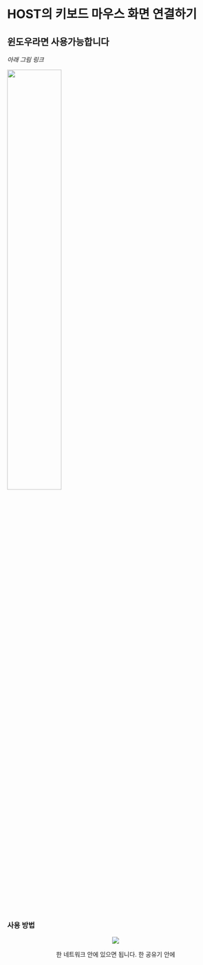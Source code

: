 # HOST의 키보드 마우스 화면 연결하기
## 윈도우라면 사용가능합니다
<div>
  <p><em>아래 그림 링크</em></p>
  <a href="https://www.microsoft.com/en-us/download/details.aspx?id=35460">
    <img width="50%;" src="https://img-prod-cms-rt-microsoft-com.akamaized.net/cms/api/am/imageFileData/RWBJym?ver=2f5d"> 
  </a>
</div>

### 사용 방법
<div align="center">
  
  <img src="https://user-images.githubusercontent.com/101157141/161909555-8248ed31-4271-4c5e-8b17-6a1328707950.png">
  
  한 네트워크 안에 있으면 됩니다. 한 공유기 안에 
</div>
